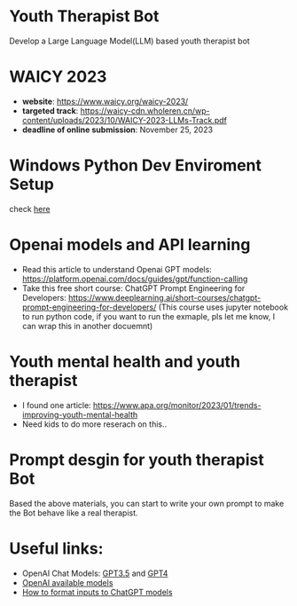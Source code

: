 # Youth Therapist Bot
Develop a Large Language Model(LLM) based youth therapist bot

# WAICY 2023  
- **website**: https://www.waicy.org/waicy-2023/
-  **targeted track**: https://waicy-cdn.wholeren.cn/wp-content/uploads/2023/10/WAICY-2023-LLMs-Track.pdf
-  **deadline of online submission**: November 25, 2023

# Windows Python Dev Enviroment Setup
  check [here](https://github.com/wxp16/python_env_setup)

# Openai models and API learning
- Read this article to understand Openai GPT models: 
https://platform.openai.com/docs/guides/gpt/function-calling
- Take this free short course: ChatGPT Prompt Engineering for Developers: https://www.deeplearning.ai/short-courses/chatgpt-prompt-engineering-for-developers/ (This course uses jupyter notebook to run python code, if you want to run the exmaple, pls let me know, I can wrap this in another docuemnt)

# Youth mental health and youth therapist
- I found one article: https://www.apa.org/monitor/2023/01/trends-improving-youth-mental-health
- Need kids to do more reserach on this..

# Prompt desgin for youth therapist Bot
Based the above materials, you can start to write your own prompt to make the Bot behave like a real therapist. 

# Useful links:
  - OpenAI Chat Models: [GPT3.5](https://platform.openai.com/docs/models/gpt-3-5) and [GPT4](https://platform.openai.com/docs/models/gpt-4)
  - [OpenAI available models](https://platform.openai.com/docs/models)
  - [How to format inputs to ChatGPT models
](https://cookbook.openai.com/examples/how_to_format_inputs_to_chatgpt_models)

